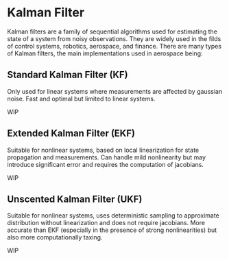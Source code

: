 # Kalman Filter

Kalman filters are a family of sequential algorithms used for estimating the state of a system from noisy observations. They are widely used in the filds of control systems, robotics, aerospace, and finance. There are many types of Kalman filters, the main implementations used in aerospace being:

## Standard Kalman Filter (KF)

Only used for linear systems where measurements are affected by gaussian noise. Fast and optimal but limited to linear systems.

WIP

## Extended Kalman Filter (EKF)

Suitable for nonlinear systems, based on local linearization for state propagation and measurements. Can handle mild nonlinearity but may introduce significant error and requires the computation of jacobians.

WIP

## Unscented Kalman Filter (UKF)

Suitable for nonlinear systems, uses deterministic sampling to approximate distribution without linearization and does not require jacobians. More accurate than EKF (especially in the presence of strong nonlinearities) but also more computationally taxing.

WIP
